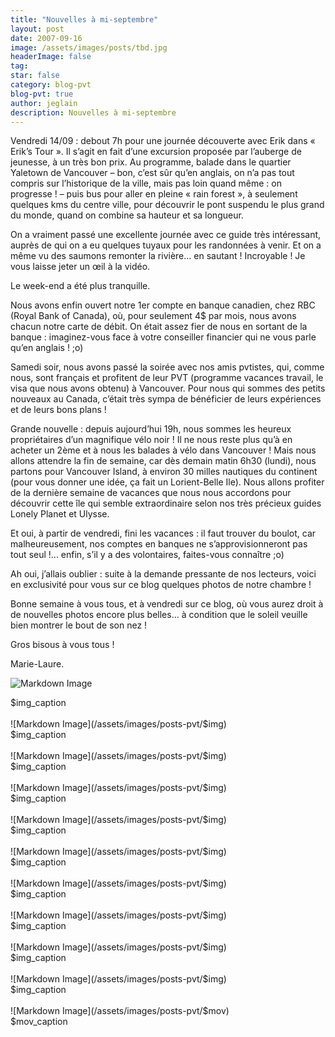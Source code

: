 ```yaml
---
title: "Nouvelles à mi-septembre"
layout: post
date: 2007-09-16
image: /assets/images/posts/tbd.jpg
headerImage: false
tag:
star: false
category: blog-pvt
blog-pvt: true
author: jeglain
description: Nouvelles à mi-septembre
---
```

Vendredi 14/09 : debout 7h pour une journée découverte avec Erik dans
« Erik’s Tour ». Il s’agit en fait d’une excursion proposée par
l’auberge de jeunesse, à un très bon prix. Au programme, balade dans
le quartier Yaletown de Vancouver – bon, c’est sûr qu’en anglais,
on n’a pas tout compris sur l’historique de la ville, mais pas loin
quand même : on progresse ! – puis bus pour aller en pleine « rain
forest », à seulement quelques kms du centre ville, pour découvrir le
pont suspendu le plus grand du monde, quand on combine sa hauteur et sa
longueur.

On a vraiment passé une excellente journée avec ce guide très
intéressant, auprès de qui on a eu quelques tuyaux pour les
randonnées à venir. Et on a même vu des saumons remonter la
rivière… en sautant ! Incroyable ! Je vous laisse jeter un œil à la
vidéo.

Le week-end a été plus tranquille.

Nous avons enfin ouvert notre 1er compte en banque canadien, chez RBC
(Royal Bank of Canada), où, pour seulement 4$ par mois, nous avons
chacun notre carte de débit. On était assez fier de nous en sortant de
la banque : imaginez-vous face à votre conseiller financier qui ne vous
parle qu’en anglais ! ;o)

Samedi soir, nous avons passé la soirée avec nos amis pvtistes, qui,
comme nous, sont français et profitent de leur PVT (programme vacances
travail, le visa que nous avons obtenu) à Vancouver. Pour nous qui
sommes des petits nouveaux au Canada, c’était très sympa de
bénéficier de leurs expériences et de leurs bons plans !

Grande nouvelle : depuis aujourd’hui 19h, nous sommes les heureux
propriétaires d’un magnifique vélo noir ! Il ne nous reste plus
qu’à en acheter un 2ème et à nous les balades à vélo dans
Vancouver ! Mais nous allons attendre la fin de semaine, car dès demain
matin 6h30 (lundi), nous partons pour Vancouver Island, à environ 30
milles nautiques du continent (pour vous donner une idée, ça fait un
Lorient-Belle Ile). Nous allons profiter de la dernière semaine de
vacances que nous nous accordons pour découvrir cette île qui semble
extraordinaire selon nos très précieux guides Lonely Planet et Ulysse.


Et oui, à partir de vendredi, fini les vacances : il faut trouver du
boulot, car malheureusement, nos comptes en banques ne
s’approvisionneront pas tout seul !... enfin, s’il y a des
volontaires, faites-vous connaître ;o)

Ah oui, j’allais oublier : suite à la demande pressante de nos
lecteurs, voici en exclusivité pour vous sur ce blog quelques photos de
notre chambre !

Bonne semaine à vous tous, et à vendredi sur ce blog, où vous aurez
droit à de nouvelles photos encore plus belles… à condition que le
soleil veuille bien montrer le bout de son nez !

Gros bisous à vous tous !

Marie-Laure.

![Markdown Image](/assets/images/posts-pvt/$img)
<figcaption class="caption">$img_caption</figcaption>
<br>
![Markdown Image](/assets/images/posts-pvt/$img)
<figcaption class="caption">$img_caption</figcaption>
<br>
![Markdown Image](/assets/images/posts-pvt/$img)
<figcaption class="caption">$img_caption</figcaption>
<br>
![Markdown Image](/assets/images/posts-pvt/$img)
<figcaption class="caption">$img_caption</figcaption>
<br>
![Markdown Image](/assets/images/posts-pvt/$img)
<figcaption class="caption">$img_caption</figcaption>
<br>
![Markdown Image](/assets/images/posts-pvt/$img)
<figcaption class="caption">$img_caption</figcaption>
<br>
![Markdown Image](/assets/images/posts-pvt/$img)
<figcaption class="caption">$img_caption</figcaption>
<br>
![Markdown Image](/assets/images/posts-pvt/$img)
<figcaption class="caption">$img_caption</figcaption>
<br>
![Markdown Image](/assets/images/posts-pvt/$img)
<figcaption class="caption">$img_caption</figcaption>
<br>
![Markdown Image](/assets/images/posts-pvt/$img)
<figcaption class="caption">$img_caption</figcaption>
<br>
![Markdown Image](/assets/images/posts-pvt/$mov)
<figcaption class="caption">$mov_caption</figcaption>
<br>
